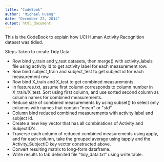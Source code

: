 ```yaml
---
title: "CodeBook"
author: "Michael Huang"
date: "December 22, 2014"
output: html_document
---
```


This is the CodeBook to explain how UCI Human Activity Recognition dataset was tidied.

Steps Taken to create Tidy Data

* Row bind y_train and y_test datasets, then merge() with activity_labels file using activity id to get activity label for each measurement row.
* Row bind subject_train and subject_test to get subject id for each measurement row.
* Row bind X_train and X_test to get combined measurements.
* In features.txt, assume first column corresponds to column number in X_train/X_test. Sort using first column, and use sorted second column as column names for combined measurements.
* Reduce size of combined measurements by using subset() to select only columns with names that contain "mean" or "std".
* Column bind reduced combined measurements with activity label and subject id.
* Create a new key vector that has all combinations of Activity and SubjectID's.
* Traverse each column of reduced combined measurements using apply, and for each column, take the grouped average using tapply and the Activity_SubjectID key vector constructed above.
* Convert resulting matrix to long-form dataframe.
* Write results to tab delimited file "tidy_data.txt" using write.table.

